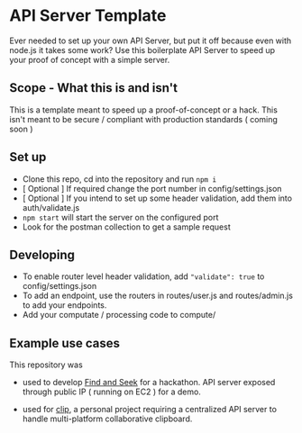 # API Server Template

Ever needed to set up your own API Server, but put it off because even with node.js it takes some work? Use this boilerplate API Server to speed up your proof of concept with a simple server.

## Scope - What this is and isn't

This is a template meant to speed up a proof-of-concept or a hack. This isn't meant to be secure / compliant with production standards ( coming soon )

## Set up

- Clone this repo, cd into the repository and run `npm i`
- [ Optional ] If required change the port number in config/settings.json
- [ Optional ] If you intend to set up some header validation, add them into auth/validate.js
- `npm start` will start the server on the configured port
- Look for the postman collection to get a sample request

## Developing

- To enable router level header validation, add `"validate": true` to config/settings.json
- To add an endpoint, use the routers in routes/user.js and routes/admin.js to add your endpoints.
- Add your computate / processing code to compute/

## Example use cases

This repository was

- used to develop [Find and Seek](https://devpost.com/software/find-and-seek-n0ejt9) for a hackathon. API server exposed through public IP ( running on EC2 ) for a demo.

- used for [clip](https://github.com/ChengSashankh/clip), a personal project requiring a centralized API server to handle multi-platform collaborative clipboard. 